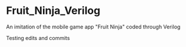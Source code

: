 # Fruit_Ninja_Verilog
An imitation of the mobile game app "Fruit Ninja" coded through Verilog

Testing edits and commits
